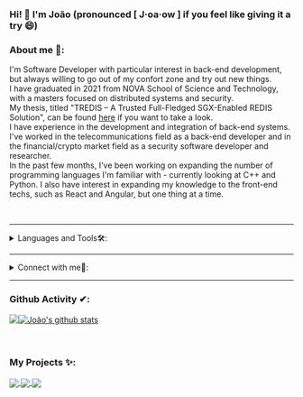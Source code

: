 ### Hi! 👋 I'm João (pronounced [ J·oa·ow ] if you feel like giving it a try :smile:) 
  
### About me 🧑:
I'm Software Developer with particular interest in back-end development, but always willing to go out of my confort zone and try out new things.<br/>
I have graduated in 2021 from NOVA School of Science and Technology, with a masters focused on distributed systems and security.<br/>
My thesis, titled "TREDIS – A Trusted Full-Fledged SGX-Enabled REDIS Solution", can be found [here](https://run.unl.pt/bitstream/10362/116775/1/Reis_2021.pdf) if you want to take a look.<br/>
I have experience in the development and integration of back-end systems. I've worked in the telecommunications field as a back-end developer and in the financial/crypto market field as a security software developer and researcher.<br/>
In the past few months, I've been working on expanding the number of programming languages I'm familiar with - currently looking at C++ and Python. I also have interest in expanding my knowledge to the front-end techs, such as React and Angular, but one thing at a time.<br/>

<br/>

---

<details>
<summary>
Languages and Tools🛠:
</summary>
  <br/>
<code><img height="20" src="https://github.com/jcreis/jcreis/blob/main/tech-icons/java-icon.jpg"></code>
<code><img height="20" src="https://github.com/jcreis/jcreis/blob/main/tech-icons/scala-icon.png"></code>
<code><img height="20" src="https://github.com/jcreis/jcreis/blob/main/tech-icons/kotlin-icon.png"></code>
<code><img height="20" src="https://github.com/jcreis/jcreis/blob/main/tech-icons/webmethods-icon.png"></code>
<code><img height="20" src="https://github.com/jcreis/jcreis/blob/main/tech-icons/c-icon.png"></code>
<code><img height="20" src="https://github.com/jcreis/jcreis/blob/main/tech-icons/cpp-icon.png"></code>
<code><img height="20" src="https://github.com/jcreis/jcreis/blob/main/tech-icons/python-icon.png"></code>
<code><img height="20" src="https://github.com/jcreis/jcreis/blob/main/tech-icons/html-icon.png"></code>
<code><img height="20" src="https://github.com/jcreis/jcreis/blob/main/tech-icons/css-icon.png"></code>
<code><img height="20" src="https://github.com/jcreis/jcreis/blob/main/tech-icons/javascript-icon.png"></code>
<code><img height="20" src="https://github.com/jcreis/jcreis/blob/main/tech-icons/nodejs-icon.png"></code>
<code><img height="20" src="https://github.com/jcreis/jcreis/blob/main/tech-icons/spring-icon.png"></code>
<code><img height="20" src="https://github.com/jcreis/jcreis/blob/main/tech-icons/expressjs-icon.png"></code>
<code><img height="20" src="https://github.com/jcreis/jcreis/blob/main/tech-icons/hibernate-icon.png"></code>
<code><img height="20" src="https://github.com/jcreis/jcreis/blob/main/tech-icons/mysql-icon.png"></code>
<code><img height="20" src="https://github.com/jcreis/jcreis/blob/main/tech-icons/oraclesql-icon.png"></code>
<code><img height="20" src="https://github.com/jcreis/jcreis/blob/main/tech-icons/redis-icon.png"></code>
<code><img height="20" src="https://github.com/jcreis/jcreis/blob/main/tech-icons/git-icon.png"></code>
<code><img height="20" src="https://github.com/jcreis/jcreis/blob/main/tech-icons/docker-icon.png"></code>
<code><img height="20" src="https://github.com/jcreis/jcreis/blob/main/tech-icons/firebase-icon.png"></code>
<code><img height="20" src="https://github.com/jcreis/jcreis/blob/main/tech-icons/sgx-icon.png"></code>
<code><img height="20" src="https://github.com/jcreis/jcreis/blob/main/tech-icons/eclipse-icon.jfif"></code>
<code><img height="20" src="https://github.com/jcreis/jcreis/blob/main/tech-icons/intellij-icon.png"></code>
<code><img height="20" src="https://github.com/jcreis/jcreis/blob/main/tech-icons/vscode-icon.png"></code>
<code><img height="20" src="https://github.com/jcreis/jcreis/blob/main/tech-icons/androidstudio-icon.png"></code>

</details>

---

<details>
<summary> Connect with me🤝: </summary>  

<br/>

<a href="https://linkedin.com/in/joaoreis96/">
  <img align="left" alt="João's Linkdein" width="22px" src="https://cdn3.iconfinder.com/data/icons/inficons/512/linkedin.png" />
</a>

<a href="https://t.me/jcreis96">
  <img align="left" alt="João's Telegram" width="22px" src="https://web.telegram.org/img/logo_share.png" />
</a>

<a href="https://github.com/jcreis">
  <img align="left" alt="João's Github" width="22px" src="https://upload.wikimedia.org/wikipedia/commons/thumb/a/ae/Github-desktop-logo-symbol.svg/1024px-Github-desktop-logo-symbol.svg.png" />
</a>


<br/>

</details>

---

### Github Activity ✔:

<a href="https://github.com/jcreis">
  <img align="left" src="https://github-readme-stats.vercel.app/api/top-langs/?username=jcreis&theme=tokyonight" />
  </a>

<a href="https://github.com/jcreis">
 <img align="center" src="https://github-readme-stats.vercel.app/api?username=jcreis&show_icons=true&theme=tokyonight&line_height=27" alt="João's github stats"/>
</a>

<br/>
<br/>
<br/>

### My Projects ✨:


<a href="https://github.com/jcreis/VacationManager">
  <img align="center" src="https://github-readme-stats.vercel.app/api/pin/?username=jcreis&repo=VacationManager&theme=tokyonight" />
</a>

<a href="https://github.com/jcreis/sparkApp">
  <img align="center" src="https://github-readme-stats.vercel.app/api/pin/?username=jcreis&repo=sparkApp&theme=tokyonight" />
</a>

<a href="https://github.com/jcreis/SpringShellApp">
 <img align="center" src="https://github-readme-stats.vercel.app/api/pin/?username=jcreis&repo=SpringShellApp&theme=tokyonight" />
</a>

